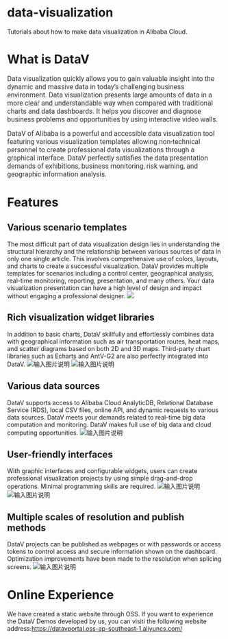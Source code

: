 # data-visualization
Tutorials about how to make data visualization in Alibaba Cloud.
# What is DataV

<span style="color: rgb(51, 51, 51); font-family: Roboto, Helvetica, Tahoma, Arial, &quot;Hiragino Sans GB&quot;, &quot;Microsoft Yahei&quot;, SimSun, sans-serif; font-size: 16px;" data-spm-anchor-id="0.0.0.i7.3f08vjLCvjLCGk">Data visualization quickly allows you to gain valuable insight into the dynamic and massive data in today’s challenging business environment. Data visualization presents large amounts of data in a more clear and understandable way when compared with traditional charts and data dashboards. It helps you discover and diagnose business problems and opportunities by using interactive video walls.</span>

<span style="color: rgb(51, 51, 51); font-family: Roboto, Helvetica, Tahoma, Arial, &quot;Hiragino Sans GB&quot;, &quot;Microsoft Yahei&quot;, SimSun, sans-serif; font-size: 16px;" data-spm-anchor-id="0.0.0.i8.3f08vjLCvjLCGk">DataV of Alibaba is a powerful and accessible data visualization tool featuring various visualization templates allowing non-technical personnel to create professional data visualizations through a graphical interface. DataV perfectly satisfies the data presentation demands of exhibitions, business monitoring, risk warning, and geographic information analysis.</span>

<span style="color: rgb(51, 51, 51); font-family: Roboto, Helvetica, Tahoma, Arial, &quot;Hiragino Sans GB&quot;, &quot;Microsoft Yahei&quot;, SimSun, sans-serif; font-size: 16px;" data-spm-anchor-id="0.0.0.i8.3f08vjLCvjLCGk"></span>

# Features

## Various scenario templates

The most difficult part of data visualization design lies in understanding the structural hierarchy and the relationship between various sources of data in only one single article. This involves comprehensive use of colors, layouts, and charts to create a successful visualization. DataV provides multiple templates for scenarios including a control center, geographical analysis, real-time monitoring, reporting, presentation, and many others. Your data visualization presentation can have a high level of design and impact without engaging a professional designer.
![](https://datavportal.oss-ap-southeast-1.aliyuncs.com/datav/chose-template.gif "")
<span style="color: rgb(51, 51, 51); font-family: Roboto, Helvetica, Tahoma, Arial, &quot;Hiragino Sans GB&quot;, &quot;Microsoft Yahei&quot;, SimSun, sans-serif; font-size: 16px;" data-spm-anchor-id="0.0.0.i8.3f08vjLCvjLCGk">
</span>

## Rich visualization widget libraries

<span style="color: rgb(51, 51, 51); font-family: Roboto, Helvetica, Tahoma, Arial, &quot;Hiragino Sans GB&quot;, &quot;Microsoft Yahei&quot;, SimSun, sans-serif; font-size: 16px;" data-spm-anchor-id="0.0.0.i8.3f08vjLCvjLCGk"></span>

In addition to basic charts, DataV skillfully and effortlessly combines data with geographical information such as air transportation routes, heat maps, and scatter diagrams based on both 2D and 3D maps. Third-party chart libraries such as Echarts and AntV-G2 are also perfectly integrated into DataV.
![输入图片说明](https://datavportal.oss-ap-southeast-1.aliyuncs.com/datav/pluginlist.gif "在这里输入图片标题")
![输入图片说明](https://datavportal.oss-ap-southeast-1.aliyuncs.com/datav/mapplugin.gif "在这里输入图片标题")
## Various data sources

DataV supports access to Alibaba Cloud AnalyticDB, Relational Database Service (RDS), local CSV files, online API, and dynamic requests to various data sources. DataV meets your demands related to real-time big data computation and monitoring. DataV makes full use of big data and cloud computing opportunities.
![输入图片说明](https://datavportal.oss-ap-southeast-1.aliyuncs.com/datav/datasource.png "在这里输入图片标题")
## User-friendly interfaces

With graphic interfaces and configurable widgets, users can create professional visualization projects by using simple drag-and-drop operations. Minimal programming skills are required.
![输入图片说明](https://datavportal.oss-ap-southeast-1.aliyuncs.com/datav/friendlyinterface.gif "在这里输入图片标题")
![输入图片说明](https://datavportal.oss-ap-southeast-1.aliyuncs.com/datav/friendlyinterface2.gif "在这里输入图片标题")
## Multiple scales of resolution and publish methods

DataV projects can be published as webpages or with passwords or access tokens to control access and secure information shown on the dashboard. Optimization improvements have been made to the resolution when splicing screens.
![输入图片说明](https://datavportal.oss-ap-southeast-1.aliyuncs.com/datav/publish.gif "在这里输入图片标题")
# Online Experience&nbsp;

We have created a static website through OSS. If you want to experience the DataV Demos developed by us, you can visiti the following website address:https://datavportal.oss-ap-southeast-1.aliyuncs.com/

<span style="color: rgb(51, 51, 51); font-family: Roboto, Helvetica, Tahoma, Arial, &quot;Hiragino Sans GB&quot;, &quot;Microsoft Yahei&quot;, SimSun, sans-serif; font-size: 16px;" data-spm-anchor-id="0.0.0.i8.3f08vjLCvjLCGk">
</span>

<span style="color: rgb(51, 51, 51); font-family: Roboto, Helvetica, Tahoma, Arial, &quot;Hiragino Sans GB&quot;, &quot;Microsoft Yahei&quot;, SimSun, sans-serif; font-size: 16px;" data-spm-anchor-id="0.0.0.i8.3f08vjLCvjLCGk">
</span>

<span style="color: rgb(51, 51, 51); font-family: Roboto, Helvetica, Tahoma, Arial, &quot;Hiragino Sans GB&quot;, &quot;Microsoft Yahei&quot;, SimSun, sans-serif; font-size: 16px;" data-spm-anchor-id="0.0.0.i8.3f08vjLCvjLCGk">
</span><span style="color: rgb(51, 51, 51); font-family: Roboto, Helvetica, Tahoma, Arial, &quot;Hiragino Sans GB&quot;, &quot;Microsoft Yahei&quot;, SimSun, sans-serif; font-size: 16px;">
</span>